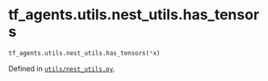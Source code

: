 <div itemscope itemtype="http://developers.google.com/ReferenceObject">
<meta itemprop="name" content="tf_agents.utils.nest_utils.has_tensors" />
<meta itemprop="path" content="Stable" />
</div>

# tf_agents.utils.nest_utils.has_tensors



``` python
tf_agents.utils.nest_utils.has_tensors(*x)
```



Defined in [`utils/nest_utils.py`](https://github.com/tensorflow/agents/tree/master/tf_agents/utils/nest_utils.py).

<!-- Placeholder for "Used in" -->
